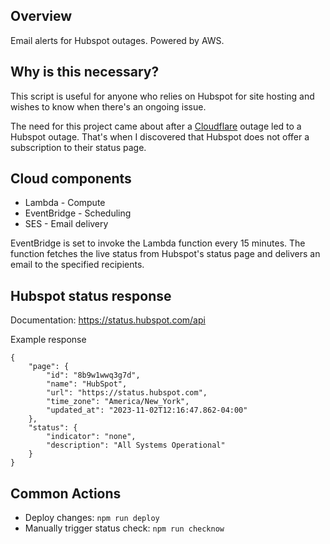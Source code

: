 ## Overview
Email alerts for Hubspot outages. Powered by AWS.

## Why is this necessary?
This script is useful for anyone who relies on Hubspot for site hosting and wishes to know when there's an ongoing issue.


The need for this project came about after a [Cloudflare](https://blog.cloudflare.com/cloudflare-incident-on-october-30-2023/) outage led to a Hubspot outage. That's when I discovered that Hubspot does not offer a subscription to their status page.

## Cloud components
* Lambda - Compute
* EventBridge - Scheduling
* SES - Email delivery

EventBridge is set to invoke the Lambda function every 15 minutes. The function fetches the live status from Hubspot's status page and delivers an email to the specified recipients.


## Hubspot status response

Documentation: https://status.hubspot.com/api

Example response
```
{
    "page": {
        "id": "8b9w1wwq3g7d",
        "name": "HubSpot",
        "url": "https://status.hubspot.com",
        "time_zone": "America/New_York",
        "updated_at": "2023-11-02T12:16:47.862-04:00"
    },
    "status": {
        "indicator": "none",
        "description": "All Systems Operational"
    }
}
```

## Common Actions
* Deploy changes: `npm run deploy`
* Manually trigger status check: `npm run checknow`